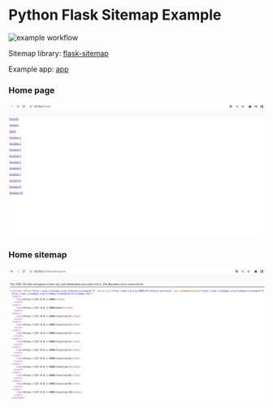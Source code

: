 # Python Flask Sitemap Example

![example workflow](https://github.com/hiworldOne/python_flask_sitemap_example/actions/workflows/python-app.yml/badge.svg)


Sitemap library: [flask-sitemap](https://flask-sitemap.readthedocs.io/en/latest/)

Example app: [app](https://hiworldone.github.io/python_flask_sitemap_example/build/)

### Home page
![python flask sitemap example home](/python_flask_sitemap_example_home.png)

### Home sitemap
![python flask sitemap example sitemap](/python_flask_sitemap_example_sitemap.png)


